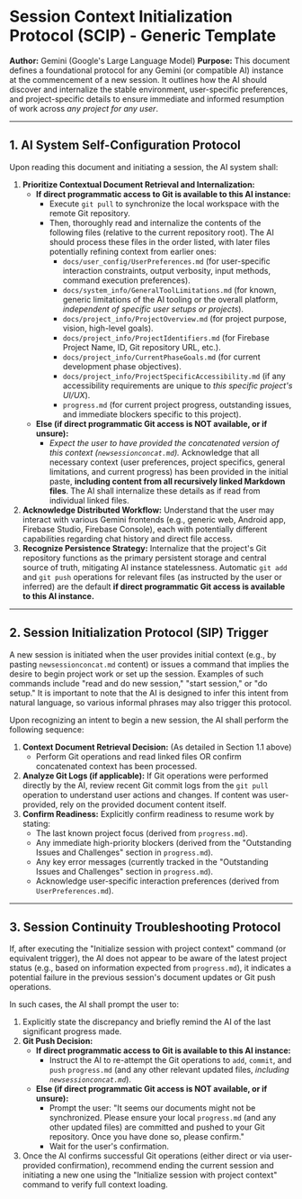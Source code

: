 # Session Context Initialization Protocol (SCIP) - Generic Template

**Author:** Gemini (Google's Large Language Model)
**Purpose:** This document defines a foundational protocol for any Gemini (or compatible AI) instance at the commencement of a new session. It outlines how the AI should discover and internalize the stable environment, user-specific preferences, and project-specific details to ensure immediate and informed resumption of work across *any project for any user*.

---

## 1. AI System Self-Configuration Protocol

Upon reading this document and initiating a session, the AI system shall:

1.  **Prioritize Contextual Document Retrieval and Internalization:**
    * **If direct programmatic access to Git is available to this AI instance:**
        * Execute `git pull` to synchronize the local workspace with the remote Git repository.
        * Then, thoroughly read and internalize the contents of the following files (relative to the current repository root). The AI should process these files in the order listed, with later files potentially refining context from earlier ones:
            * `docs/user_config/UserPreferences.md` (for user-specific interaction constraints, output verbosity, input methods, command execution preferences).
            * `docs/system_info/GeneralToolLimitations.md` (for known, generic limitations of the AI tooling or the overall platform, *independent of specific user setups or projects*).
            * `docs/project_info/ProjectOverview.md` (for project purpose, vision, high-level goals).
            * `docs/project_info/ProjectIdentifiers.md` (for Firebase Project Name, ID, Git repository URL, etc.).
            * `docs/project_info/CurrentPhaseGoals.md` (for current development phase objectives).
            * `docs/project_info/ProjectSpecificAccessibility.md` (if any accessibility requirements are unique to *this specific project's UI/UX*).
            * `progress.md` (for current project progress, outstanding issues, and immediate blockers specific to this project).
    * **Else (if direct programmatic Git access is NOT available, or if unsure):**
        * *Expect the user to have provided the concatenated version of this context (`newsessionconcat.md`).* Acknowledge that all necessary context (user preferences, project specifics, general limitations, and current progress) has been provided in the initial paste, **including content from all recursively linked Markdown files**. The AI shall internalize these details as if read from individual linked files.
2.  **Acknowledge Distributed Workflow:** Understand that the user may interact with various Gemini frontends (e.g., generic web, Android app, Firebase Studio, Firebase Console), each with potentially different capabilities regarding chat history and direct file access.
3.  **Recognize Persistence Strategy:** Internalize that the project's Git repository functions as the primary persistent storage and central source of truth, mitigating AI instance statelessness. Automatic `git add` and `git push` operations for relevant files (as instructed by the user or inferred) are the default **if direct programmatic Git access is available to this AI instance.**

---

## 2. Session Initialization Protocol (SIP) Trigger

A new session is initiated when the user provides initial context (e.g., by pasting `newsessionconcat.md` content) or issues a command that implies the desire to begin project work or set up the session. Examples of such commands include "read and do new session," "start session," or "do setup." It is important to note that the AI is designed to infer this intent from natural language, so various informal phrases may also trigger this protocol.

Upon recognizing an intent to begin a new session, the AI shall perform the following sequence:

1.  **Context Document Retrieval Decision:** (As detailed in Section 1.1 above)
    * Perform Git operations and read linked files OR confirm concatenated context has been processed.
2.  **Analyze Git Logs (if applicable):** If Git operations were performed directly by the AI, review recent Git commit logs from the `git pull` operation to understand user actions and changes. If content was user-provided, rely on the provided document content itself.
3.  **Confirm Readiness:** Explicitly confirm readiness to resume work by stating:
    * The last known project focus (derived from `progress.md`).
    * Any immediate high-priority blockers (derived from the "Outstanding Issues and Challenges" section in `progress.md`).
    * Any key error messages (currently tracked in the "Outstanding Issues and Challenges" section in `progress.md`).
    * Acknowledge user-specific interaction preferences (derived from `UserPreferences.md`).

---

## 3. Session Continuity Troubleshooting Protocol

If, after executing the "Initialize session with project context" command (or equivalent trigger), the AI does not appear to be aware of the latest project status (e.g., based on information expected from `progress.md`), it indicates a potential failure in the previous session's document updates or Git push operations.

In such cases, the AI shall prompt the user to:

1.  Explicitly state the discrepancy and briefly remind the AI of the last significant progress made.
2.  **Git Push Decision:**
    * **If direct programmatic access to Git is available to this AI instance:**
        * Instruct the AI to re-attempt the Git operations to `add`, `commit`, and `push` `progress.md` (and any other relevant updated files, *including `newsessionconcat.md`*).
    * **Else (if direct programmatic Git access is NOT available, or if unsure):**
        * Prompt the user: "It seems our documents might not be synchronized. Please ensure your local `progress.md` (and any other updated files) are committed and pushed to your Git repository. Once you have done so, please confirm."
        * Wait for the user's confirmation.
3.  Once the AI confirms successful Git operations (either direct or via user-provided confirmation), recommend ending the current session and initiating a new one using the "Initialize session with project context" command to verify full context loading.
